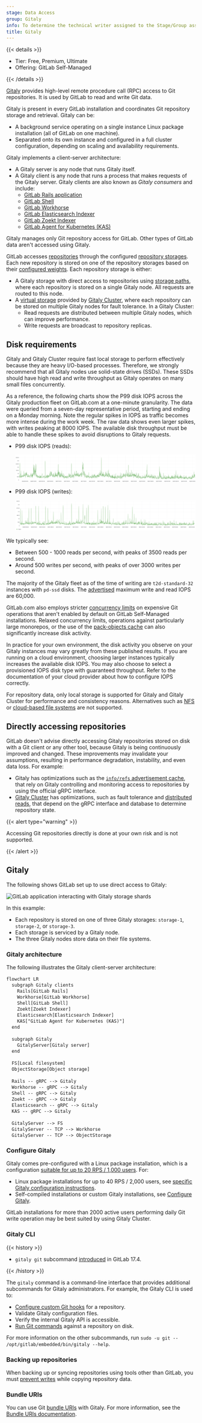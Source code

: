 ```yaml
---
stage: Data Access
group: Gitaly
info: To determine the technical writer assigned to the Stage/Group associated with this page, see https://handbook.gitlab.com/handbook/product/ux/technical-writing/#assignments
title: Gitaly
---
```


{{< details >}}

- Tier: Free, Premium, Ultimate
- Offering: GitLab Self-Managed

{{< /details >}}

[Gitaly](https://gitlab.com/gitlab-org/gitaly) provides high-level remote procedure call (RPC) access to Git repositories.
It is used by GitLab to read and write Git data.

Gitaly is present in every GitLab installation and coordinates Git repository
storage and retrieval. Gitaly can be:

- A background service operating on a single instance Linux package installation (all of
  GitLab on one machine).
- Separated onto its own instance and configured in a full cluster configuration,
  depending on scaling and availability requirements.

Gitaly implements a client-server architecture:

- A Gitaly server is any node that runs Gitaly itself.
- A Gitaly client is any node that runs a process that makes requests of the Gitaly server. Gitaly clients are also known as _Gitaly consumers_ and include:
  - [GitLab Rails application](https://gitlab.com/gitlab-org/gitlab)
  - [GitLab Shell](https://gitlab.com/gitlab-org/gitlab-shell)
  - [GitLab Workhorse](https://gitlab.com/gitlab-org/gitlab-workhorse)
  - [GitLab Elasticsearch Indexer](https://gitlab.com/gitlab-org/gitlab-elasticsearch-indexer)
  - [GitLab Zoekt Indexer](https://gitlab.com/gitlab-org/gitlab-zoekt-indexer)
  - [GitLab Agent for Kubernetes (KAS)](https://gitlab.com/gitlab-org/cluster-integration/gitlab-agent)

Gitaly manages only Git repository access for GitLab. Other types of GitLab data aren't accessed
using Gitaly.

GitLab accesses [repositories](../../user/project/repository/_index.md) through the configured
[repository storages](../repository_storage_paths.md). Each new repository is stored on one of the
repository storages based on their
[configured weights](../repository_storage_paths.md#configure-where-new-repositories-are-stored). Each
repository storage is either:

- A Gitaly storage with direct access to repositories using [storage paths](../repository_storage_paths.md),
  where each repository is stored on a single Gitaly node. All requests are routed to this node.
- A [virtual storage](praefect/_index.md#virtual-storage) provided by [Gitaly Cluster](praefect/_index.md), where each
  repository can be stored on multiple Gitaly nodes for fault tolerance. In a Gitaly Cluster:
  - Read requests are distributed between multiple Gitaly nodes, which can improve performance.
  - Write requests are broadcast to repository replicas.

## Disk requirements

Gitaly and Gitaly Cluster require fast local storage to perform effectively because they are heavy
I/O-based processes. Therefore, we strongly recommend that all Gitaly nodes use solid-state drives
(SSDs). These SSDs should have high read and write throughput as Gitaly operates on many small files
concurrently.

As a reference, the following charts show the P99 disk IOPS across the Gitaly production fleet on
GitLab.com at a one-minute granularity. The data were queried from a seven-day representative
period, starting and ending on a Monday morning. Note the regular spikes in IOPS as traffic
becomes more intense during the work week. The raw data shows even larger spikes, with writes
peaking at 8000 IOPS. The available disk throughput must be able to handle these spikes to avoid
disruptions to Gitaly requests.

- P99 disk IOPS (reads):

  ![Chart showing P99 disk IOPS for reads.](img/disk_iops_read_v18_2.png)

- P99 disk IOPS (writes):

  ![Chart showing P99 disk IOPS for writes.](img/disk_iops_write_v18_2.png)

We typically see:

- Between 500 - 1000 reads per second, with peaks of 3500 reads per second.
- Around 500 writes per second, with peaks of over 3000 writes per second.

The majority of the Gitaly fleet as of the time of writing are `t2d-standard-32` instances
with `pd-ssd` disks. The [advertised](https://cloud.google.com/compute/docs/disks/performance#t2d_instances)
maximum write and read IOPS are 60,000.

GitLab.com also employs stricter [concurrency limits](concurrency_limiting.md) on expensive
Git operations that aren't enabled by default on GitLab Self-Managed installations. Relaxed concurrency
limits, operations against particularly large monorepos, or the use of the
[pack-objects cache](configure_gitaly.md#pack-objects-cache) can also significantly increase
disk activity.

In practice for your own environment, the disk activity you observe on your Gitaly instances may vary
greatly from these published results. If you are running on a cloud environment, choosing larger
instances typically increases the available disk IOPS. You may also choose to select a provisioned IOPS
disk type with guaranteed throughput. Refer to the documentation of your cloud provider about how to
configure IOPS correctly.

For repository data, only local storage is supported for Gitaly and Gitaly Cluster for performance and consistency reasons.
Alternatives such as [NFS](../nfs.md) or [cloud-based file systems](../nfs.md#avoid-using-cloud-based-file-systems) are not supported.

## Directly accessing repositories

GitLab doesn't advise directly accessing Gitaly repositories stored on disk with a Git client or any other tool,
because Gitaly is being continuously improved and changed. These improvements may invalidate
your assumptions, resulting in performance degradation, instability, and even data loss. For example:

- Gitaly has optimizations such as the [`info/refs` advertisement cache](https://gitlab.com/gitlab-org/gitaly/blob/master/doc/design_diskcache.md),
  that rely on Gitaly controlling and monitoring access to repositories by using the official gRPC
  interface.
- [Gitaly Cluster](praefect/_index.md) has optimizations, such as fault tolerance and
  [distributed reads](praefect/_index.md#distributed-reads), that depend on the gRPC interface and database
  to determine repository state.

{{< alert type="warning" >}}

Accessing Git repositories directly is done at your own risk and is not supported.

{{< /alert >}}

## Gitaly

The following shows GitLab set up to use direct access to Gitaly:

![GitLab application interacting with Gitaly storage shards](img/shard_example_v13_3.png)

In this example:

- Each repository is stored on one of three Gitaly storages: `storage-1`, `storage-2`, or
  `storage-3`.
- Each storage is serviced by a Gitaly node.
- The three Gitaly nodes store data on their file systems.

### Gitaly architecture

The following illustrates the Gitaly client-server architecture:

```mermaid
flowchart LR
  subgraph Gitaly clients
    Rails[GitLab Rails]
    Workhorse[GitLab Workhorse]
    Shell[GitLab Shell]
    Zoekt[Zoekt Indexer]
    Elasticsearch[Elasticsearch Indexer]
    KAS["GitLab Agent for Kubernetes (KAS)"]
  end

  subgraph Gitaly
    GitalyServer[Gitaly server]
  end

  FS[Local filesystem]
  ObjectStorage[Object storage]

  Rails -- gRPC --> Gitaly
  Workhorse -- gRPC --> Gitaly
  Shell -- gRPC --> Gitaly
  Zoekt -- gRPC --> Gitaly
  Elasticsearch -- gRPC --> Gitaly
  KAS -- gRPC --> Gitaly

  GitalyServer --> FS
  GitalyServer -- TCP --> Workhorse
  GitalyServer -- TCP --> ObjectStorage
```

### Configure Gitaly

Gitaly comes pre-configured with a Linux package installation, which is a configuration
[suitable for up to 20 RPS / 1,000 users](../reference_architectures/1k_users.md). For:

- Linux package installations for up to 40 RPS / 2,000 users, see [specific Gitaly configuration instructions](../reference_architectures/2k_users.md#configure-gitaly).
- Self-compiled installations or custom Gitaly installations, see [Configure Gitaly](configure_gitaly.md).

GitLab installations for more than 2000 active users performing daily Git write operation may be
best suited by using Gitaly Cluster.

### Gitaly CLI

{{< history >}}

- `gitaly git` subcommand [introduced](https://gitlab.com/gitlab-org/gitaly/-/merge_requests/7119) in GitLab 17.4.

{{< /history >}}

The `gitaly` command is a command-line interface that provides additional subcommands for Gitaly administrators. For example,
the Gitaly CLI is used to:

- [Configure custom Git hooks](../server_hooks.md) for a repository.
- Validate Gitaly configuration files.
- Verify the internal Gitaly API is accessible.
- [Run Git commands](troubleshooting.md#use-gitaly-git-when-git-is-required-for-troubleshooting) against a repository on disk.

For more information on the other subcommands, run `sudo -u git -- /opt/gitlab/embedded/bin/gitaly --help`.

### Backing up repositories

When backing up or syncing repositories using tools other than GitLab, you must [prevent writes](../backup_restore/backup_gitlab.md#prevent-writes-and-copy-the-git-repository-data)
while copying repository data.

### Bundle URIs

You can use Git [bundle URIs](https://git-scm.com/docs/bundle-uri) with Gitaly.
For more information, see the [Bundle URIs documentation](bundle_uris.md).
